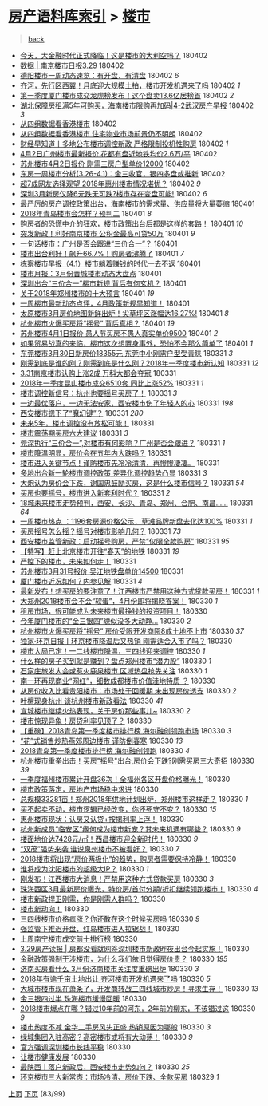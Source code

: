 [房产语料库索引](../../README.md)  > [楼市](楼市.md)
====
> [back](../README.md)

- [今天，大金融时代正式降临！这是楼市的大利空吗？](http://jkwz.applinzi.com/ittc/7087308218059719690.html#%E4%BB%8A%E5%A4%A9%EF%BC%8C%E5%A4%A7%E9%87%91%E8%9E%8D%E6%97%B6%E4%BB%A3%E6%AD%A3%E5%BC%8F%E9%99%8D%E4%B8%B4%EF%BC%81%E8%BF%99%E6%98%AF%E6%A5%BC%E5%B8%82%E7%9A%84%E5%A4%A7%E5%88%A9%E7%A9%BA%E5%90%97%EF%BC%9F) 180402  
- [数据 | 南京楼市日报3.29](http://jkwz.applinzi.com/ittc/7087306740528055313.html#%E6%95%B0%E6%8D%AE+%7C+%E5%8D%97%E4%BA%AC%E6%A5%BC%E5%B8%82%E6%97%A5%E6%8A%A53.29) 180402  
- [德阳楼市一周动态速览：有开盘、有清盘](http://jkwz.applinzi.com/ittc/7087306208539313169.html#%E5%BE%B7%E9%98%B3%E6%A5%BC%E5%B8%82%E4%B8%80%E5%91%A8%E5%8A%A8%E6%80%81%E9%80%9F%E8%A7%88%EF%BC%9A%E6%9C%89%E5%BC%80%E7%9B%98%E3%80%81%E6%9C%89%E6%B8%85%E7%9B%98) 180402 *6* 
- [齐河，先行区西翼！月底迎大规模土拍，楼市开发机遇来了吗](http://jkwz.applinzi.com/ittc/7087303135540544529.html#%E9%BD%90%E6%B2%B3%EF%BC%8C%E5%85%88%E8%A1%8C%E5%8C%BA%E8%A5%BF%E7%BF%BC%EF%BC%81%E6%9C%88%E5%BA%95%E8%BF%8E%E5%A4%A7%E8%A7%84%E6%A8%A1%E5%9C%9F%E6%8B%8D%EF%BC%8C%E6%A5%BC%E5%B8%82%E5%BC%80%E5%8F%91%E6%9C%BA%E9%81%87%E6%9D%A5%E4%BA%86%E5%90%97) 180402 *1* 
- [第一季度厦门楼市成交龙虎榜发布！这个盘卖13.6亿居榜首](http://jkwz.applinzi.com/ittc/7087298210211300358.html#%E7%AC%AC%E4%B8%80%E5%AD%A3%E5%BA%A6%E5%8E%A6%E9%97%A8%E6%A5%BC%E5%B8%82%E6%88%90%E4%BA%A4%E9%BE%99%E8%99%8E%E6%A6%9C%E5%8F%91%E5%B8%83%EF%BC%81%E8%BF%99%E4%B8%AA%E7%9B%98%E5%8D%9613.6%E4%BA%BF%E5%B1%85%E6%A6%9C%E9%A6%96) 180402 *2* 
- [湖北保障房租满5年可购买，海南楼市限购再加码|4-2武汉房产早报](http://jkwz.applinzi.com/ittc/7087294606175896583.html#%E6%B9%96%E5%8C%97%E4%BF%9D%E9%9A%9C%E6%88%BF%E7%A7%9F%E6%BB%A15%E5%B9%B4%E5%8F%AF%E8%B4%AD%E4%B9%B0%EF%BC%8C%E6%B5%B7%E5%8D%97%E6%A5%BC%E5%B8%82%E9%99%90%E8%B4%AD%E5%86%8D%E5%8A%A0%E7%A0%81%7C4-2%E6%AD%A6%E6%B1%89%E6%88%BF%E4%BA%A7%E6%97%A9%E6%8A%A5) 180402 *3* 
- [从四组数据看香港楼市](http://jkwz.applinzi.com/ittc/7087290998436922385.html#%E4%BB%8E%E5%9B%9B%E7%BB%84%E6%95%B0%E6%8D%AE%E7%9C%8B%E9%A6%99%E6%B8%AF%E6%A5%BC%E5%B8%82) 180402  
- [从四组数据看香港楼市 住宅物业市场前景仍不明朗](http://jkwz.applinzi.com/ittc/7087281073828660234.html#%E4%BB%8E%E5%9B%9B%E7%BB%84%E6%95%B0%E6%8D%AE%E7%9C%8B%E9%A6%99%E6%B8%AF%E6%A5%BC%E5%B8%82+%E4%BD%8F%E5%AE%85%E7%89%A9%E4%B8%9A%E5%B8%82%E5%9C%BA%E5%89%8D%E6%99%AF%E4%BB%8D%E4%B8%8D%E6%98%8E%E6%9C%97) 180402  
- [财经早知道丨多地公布楼市调控新政 严格限制投机性购房](http://jkwz.applinzi.com/ittc/7087280968643904529.html#%E8%B4%A2%E7%BB%8F%E6%97%A9%E7%9F%A5%E9%81%93%E4%B8%A8%E5%A4%9A%E5%9C%B0%E5%85%AC%E5%B8%83%E6%A5%BC%E5%B8%82%E8%B0%83%E6%8E%A7%E6%96%B0%E6%94%BF+%E4%B8%A5%E6%A0%BC%E9%99%90%E5%88%B6%E6%8A%95%E6%9C%BA%E6%80%A7%E8%B4%AD%E6%88%BF) 180402 *1* 
- [4月2日广州楼市最新报价 花都有盘近地铁均价2.6万/平](http://jkwz.applinzi.com/ittc/7087277389191316486.html#4%E6%9C%882%E6%97%A5%E5%B9%BF%E5%B7%9E%E6%A5%BC%E5%B8%82%E6%9C%80%E6%96%B0%E6%8A%A5%E4%BB%B7+%E8%8A%B1%E9%83%BD%E6%9C%89%E7%9B%98%E8%BF%91%E5%9C%B0%E9%93%81%E5%9D%87%E4%BB%B72.6%E4%B8%87%2F%E5%B9%B3) 180402  
- [苏州楼市4月2日报价 刚需三房户型单价12000](http://jkwz.applinzi.com/ittc/7087272046168114182.html#%E8%8B%8F%E5%B7%9E%E6%A5%BC%E5%B8%824%E6%9C%882%E6%97%A5%E6%8A%A5%E4%BB%B7+%E5%88%9A%E9%9C%80%E4%B8%89%E6%88%BF%E6%88%B7%E5%9E%8B%E5%8D%95%E4%BB%B712000) 180402  
- [东房一周楼市分析(3.26-4.1)：金三收官，银四多盘或推新](http://jkwz.applinzi.com/ittc/7087269622648931334.html#%E4%B8%9C%E6%88%BF%E4%B8%80%E5%91%A8%E6%A5%BC%E5%B8%82%E5%88%86%E6%9E%90%283.26-4.1%29%EF%BC%9A%E9%87%91%E4%B8%89%E6%94%B6%E5%AE%98%EF%BC%8C%E9%93%B6%E5%9B%9B%E5%A4%9A%E7%9B%98%E6%88%96%E6%8E%A8%E6%96%B0) 180402  
- [超7成网友选择观望 2018年惠州楼市情况堪忧？](http://jkwz.applinzi.com/ittc/7087254673172202503.html#%E8%B6%857%E6%88%90%E7%BD%91%E5%8F%8B%E9%80%89%E6%8B%A9%E8%A7%82%E6%9C%9B+2018%E5%B9%B4%E6%83%A0%E5%B7%9E%E6%A5%BC%E5%B8%82%E6%83%85%E5%86%B5%E5%A0%AA%E5%BF%A7%EF%BC%9F) 180402 *9* 
- [深圳3月新房仅降6元跌无可跌?楼市存在变盘可能!](http://jkwz.applinzi.com/ittc/7087166967721231376.html#%E6%B7%B1%E5%9C%B33%E6%9C%88%E6%96%B0%E6%88%BF%E4%BB%85%E9%99%8D6%E5%85%83%E8%B7%8C%E6%97%A0%E5%8F%AF%E8%B7%8C%3F%E6%A5%BC%E5%B8%82%E5%AD%98%E5%9C%A8%E5%8F%98%E7%9B%98%E5%8F%AF%E8%83%BD%21) 180402 *6* 
- [最严厉的房产调控政策出台，海南楼市的需求量、供应量将大量萎缩](http://jkwz.applinzi.com/ittc/7087152718483555334.html#%E6%9C%80%E4%B8%A5%E5%8E%89%E7%9A%84%E6%88%BF%E4%BA%A7%E8%B0%83%E6%8E%A7%E6%94%BF%E7%AD%96%E5%87%BA%E5%8F%B0%EF%BC%8C%E6%B5%B7%E5%8D%97%E6%A5%BC%E5%B8%82%E7%9A%84%E9%9C%80%E6%B1%82%E9%87%8F%E3%80%81%E4%BE%9B%E5%BA%94%E9%87%8F%E5%B0%86%E5%A4%A7%E9%87%8F%E8%90%8E%E7%BC%A9) 180401  
- [2018年青岛楼市会怎样？预判二](http://jkwz.applinzi.com/ittc/7087150332952183815.html#2018%E5%B9%B4%E9%9D%92%E5%B2%9B%E6%A5%BC%E5%B8%82%E4%BC%9A%E6%80%8E%E6%A0%B7%EF%BC%9F%E9%A2%84%E5%88%A4%E4%BA%8C) 180401 *8* 
- [购房者的恐慌中介的狂欢，楼市政策出台后都是这样的套路！](http://jkwz.applinzi.com/ittc/7087137649028760583.html#%E8%B4%AD%E6%88%BF%E8%80%85%E7%9A%84%E6%81%90%E6%85%8C%E4%B8%AD%E4%BB%8B%E7%9A%84%E7%8B%82%E6%AC%A2%EF%BC%8C%E6%A5%BC%E5%B8%82%E6%94%BF%E7%AD%96%E5%87%BA%E5%8F%B0%E5%90%8E%E9%83%BD%E6%98%AF%E8%BF%99%E6%A0%B7%E7%9A%84%E5%A5%97%E8%B7%AF%EF%BC%81) 180401 *10* 
- [突发新政！利好南京楼市 公积金最高可贷50万](http://jkwz.applinzi.com/ittc/7087084312921113607.html#%E7%AA%81%E5%8F%91%E6%96%B0%E6%94%BF%EF%BC%81%E5%88%A9%E5%A5%BD%E5%8D%97%E4%BA%AC%E6%A5%BC%E5%B8%82+%E5%85%AC%E7%A7%AF%E9%87%91%E6%9C%80%E9%AB%98%E5%8F%AF%E8%B4%B750%E4%B8%87) 180401 *9* 
- [一句话楼市：广州是否会跟进“三价合一”？](http://jkwz.applinzi.com/ittc/7087067780883153926.html#%E4%B8%80%E5%8F%A5%E8%AF%9D%E6%A5%BC%E5%B8%82%EF%BC%9A%E5%B9%BF%E5%B7%9E%E6%98%AF%E5%90%A6%E4%BC%9A%E8%B7%9F%E8%BF%9B%E2%80%9C%E4%B8%89%E4%BB%B7%E5%90%88%E4%B8%80%E2%80%9D%EF%BC%9F) 180401  
- [楼市出台利好！飙升66.7%！购房者沸腾了](http://jkwz.applinzi.com/ittc/7087057847433298951.html#%E6%A5%BC%E5%B8%82%E5%87%BA%E5%8F%B0%E5%88%A9%E5%A5%BD%EF%BC%81%E9%A3%99%E5%8D%8766.7%25%EF%BC%81%E8%B4%AD%E6%88%BF%E8%80%85%E6%B2%B8%E8%85%BE%E4%BA%86) 180401 *7* 
- [栋察楼市早报（4.1）楼市躺着赚钱的时代一去不返](http://jkwz.applinzi.com/ittc/7087028780617171985.html#%E6%A0%8B%E5%AF%9F%E6%A5%BC%E5%B8%82%E6%97%A9%E6%8A%A5%EF%BC%884.1%EF%BC%89%E6%A5%BC%E5%B8%82%E8%BA%BA%E7%9D%80%E8%B5%9A%E9%92%B1%E7%9A%84%E6%97%B6%E4%BB%A3%E4%B8%80%E5%8E%BB%E4%B8%8D%E8%BF%94) 180401  
- [楼市月报：3月份晋城楼市动态大盘点](http://jkwz.applinzi.com/ittc/7086971534843577351.html#%E6%A5%BC%E5%B8%82%E6%9C%88%E6%8A%A5%EF%BC%9A3%E6%9C%88%E4%BB%BD%E6%99%8B%E5%9F%8E%E6%A5%BC%E5%B8%82%E5%8A%A8%E6%80%81%E5%A4%A7%E7%9B%98%E7%82%B9) 180401  
- [深圳出台“三价合一”楼市新规 背后有何玄机？](http://jkwz.applinzi.com/ittc/7086933851521942545.html#%E6%B7%B1%E5%9C%B3%E5%87%BA%E5%8F%B0%E2%80%9C%E4%B8%89%E4%BB%B7%E5%90%88%E4%B8%80%E2%80%9D%E6%A5%BC%E5%B8%82%E6%96%B0%E8%A7%84+%E8%83%8C%E5%90%8E%E6%9C%89%E4%BD%95%E7%8E%84%E6%9C%BA%EF%BC%9F) 180401  
- [关于2018年郑州楼市的十大预言](http://jkwz.applinzi.com/ittc/7086933291389420561.html#%E5%85%B3%E4%BA%8E2018%E5%B9%B4%E9%83%91%E5%B7%9E%E6%A5%BC%E5%B8%82%E7%9A%84%E5%8D%81%E5%A4%A7%E9%A2%84%E8%A8%80) 180401 *19* 
- [一周楼市最新动态点评，4月政策新规早知道！](http://jkwz.applinzi.com/ittc/7086903247011054603.html#%E4%B8%80%E5%91%A8%E6%A5%BC%E5%B8%82%E6%9C%80%E6%96%B0%E5%8A%A8%E6%80%81%E7%82%B9%E8%AF%84%EF%BC%8C4%E6%9C%88%E6%94%BF%E7%AD%96%E6%96%B0%E8%A7%84%E6%97%A9%E7%9F%A5%E9%81%93%EF%BC%81) 180401  
- [太原楼市3月房价地图新鲜出炉！尖草坪区涨幅达16.27%!](http://jkwz.applinzi.com/ittc/7086907551331648523.html#%E5%A4%AA%E5%8E%9F%E6%A5%BC%E5%B8%823%E6%9C%88%E6%88%BF%E4%BB%B7%E5%9C%B0%E5%9B%BE%E6%96%B0%E9%B2%9C%E5%87%BA%E7%82%89%EF%BC%81%E5%B0%96%E8%8D%89%E5%9D%AA%E5%8C%BA%E6%B6%A8%E5%B9%85%E8%BE%BE16.27%25%21) 180401 *8* 
- [杭州楼市火爆买房将“摇号” 背后真相？](http://jkwz.applinzi.com/ittc/7086901410996421648.html#%E6%9D%AD%E5%B7%9E%E6%A5%BC%E5%B8%82%E7%81%AB%E7%88%86%E4%B9%B0%E6%88%BF%E5%B0%86%E2%80%9C%E6%91%87%E5%8F%B7%E2%80%9D+%E8%83%8C%E5%90%8E%E7%9C%9F%E7%9B%B8%EF%BC%9F) 180401 *19* 
- [苏州楼市4月1日报价 愚人节买房不愚人真实单价9500](http://jkwz.applinzi.com/ittc/7086900732739716112.html#%E8%8B%8F%E5%B7%9E%E6%A5%BC%E5%B8%824%E6%9C%881%E6%97%A5%E6%8A%A5%E4%BB%B7+%E6%84%9A%E4%BA%BA%E8%8A%82%E4%B9%B0%E6%88%BF%E4%B8%8D%E6%84%9A%E4%BA%BA%E7%9C%9F%E5%AE%9E%E5%8D%95%E4%BB%B79500) 180401 *2* 
- [如果贸易战真的来临，楼市这次想置身事外，恐怕不会那么简单了](http://jkwz.applinzi.com/ittc/7085452666161595403.html#%E5%A6%82%E6%9E%9C%E8%B4%B8%E6%98%93%E6%88%98%E7%9C%9F%E7%9A%84%E6%9D%A5%E4%B8%B4%EF%BC%8C%E6%A5%BC%E5%B8%82%E8%BF%99%E6%AC%A1%E6%83%B3%E7%BD%AE%E8%BA%AB%E4%BA%8B%E5%A4%96%EF%BC%8C%E6%81%90%E6%80%95%E4%B8%8D%E4%BC%9A%E9%82%A3%E4%B9%88%E7%AE%80%E5%8D%95%E4%BA%86) 180401 *1* 
- [东莞楼市3月30日新房价18355元 东莞中小刚需户型受青睐](http://jkwz.applinzi.com/ittc/7086778361848529927.html#%E4%B8%9C%E8%8E%9E%E6%A5%BC%E5%B8%823%E6%9C%8830%E6%97%A5%E6%96%B0%E6%88%BF%E4%BB%B718355%E5%85%83+%E4%B8%9C%E8%8E%9E%E4%B8%AD%E5%B0%8F%E5%88%9A%E9%9C%80%E6%88%B7%E5%9E%8B%E5%8F%97%E9%9D%92%E7%9D%90) 180331 *3* 
- [刚需到底是谁的刚？刚需到底是什么刚？2018年一季度楼市新认知](http://jkwz.applinzi.com/ittc/7086754203617985547.html#%E5%88%9A%E9%9C%80%E5%88%B0%E5%BA%95%E6%98%AF%E8%B0%81%E7%9A%84%E5%88%9A%EF%BC%9F%E5%88%9A%E9%9C%80%E5%88%B0%E5%BA%95%E6%98%AF%E4%BB%80%E4%B9%88%E5%88%9A%EF%BC%9F2018%E5%B9%B4%E4%B8%80%E5%AD%A3%E5%BA%A6%E6%A5%BC%E5%B8%82%E6%96%B0%E8%AE%A4%E7%9F%A5) 180331 *12* 
- [3.31南京楼市认购上涨2成 万科大都会夺冠](http://jkwz.applinzi.com/ittc/7086753459598787590.html#3.31%E5%8D%97%E4%BA%AC%E6%A5%BC%E5%B8%82%E8%AE%A4%E8%B4%AD%E4%B8%8A%E6%B6%A82%E6%88%90+%E4%B8%87%E7%A7%91%E5%A4%A7%E9%83%BD%E4%BC%9A%E5%A4%BA%E5%86%A0) 180331  
- [2018年一季度昆山楼市成交6510套 同比上涨52%](http://jkwz.applinzi.com/ittc/7086750335295292433.html#2018%E5%B9%B4%E4%B8%80%E5%AD%A3%E5%BA%A6%E6%98%86%E5%B1%B1%E6%A5%BC%E5%B8%82%E6%88%90%E4%BA%A46510%E5%A5%97+%E5%90%8C%E6%AF%94%E4%B8%8A%E6%B6%A852%25) 180331 *1* 
- [楼市调控新信号：杭州也要摇号买房了！](http://jkwz.applinzi.com/ittc/7086702404395615243.html#%E6%A5%BC%E5%B8%82%E8%B0%83%E6%8E%A7%E6%96%B0%E4%BF%A1%E5%8F%B7%EF%BC%9A%E6%9D%AD%E5%B7%9E%E4%B9%9F%E8%A6%81%E6%91%87%E5%8F%B7%E4%B9%B0%E6%88%BF%E4%BA%86%EF%BC%81) 180331 *3* 
- [一边最优落户，一边无法安家，西安楼市伤了年轻人的心](http://jkwz.applinzi.com/ittc/7086688913186096144.html#%E4%B8%80%E8%BE%B9%E6%9C%80%E4%BC%98%E8%90%BD%E6%88%B7%EF%BC%8C%E4%B8%80%E8%BE%B9%E6%97%A0%E6%B3%95%E5%AE%89%E5%AE%B6%EF%BC%8C%E8%A5%BF%E5%AE%89%E6%A5%BC%E5%B8%82%E4%BC%A4%E4%BA%86%E5%B9%B4%E8%BD%BB%E4%BA%BA%E7%9A%84%E5%BF%83) 180331 *198* 
- [西安楼市摁下了“魔幻键”？](http://jkwz.applinzi.com/ittc/7086685093387305995.html#%E8%A5%BF%E5%AE%89%E6%A5%BC%E5%B8%82%E6%91%81%E4%B8%8B%E4%BA%86%E2%80%9C%E9%AD%94%E5%B9%BB%E9%94%AE%E2%80%9D%EF%BC%9F) 180331 *280* 
- [未来5年，楼市调控没有放松可能！](http://jkwz.applinzi.com/ittc/7086675103016551441.html#%E6%9C%AA%E6%9D%A55%E5%B9%B4%EF%BC%8C%E6%A5%BC%E5%B8%82%E8%B0%83%E6%8E%A7%E6%B2%A1%E6%9C%89%E6%94%BE%E6%9D%BE%E5%8F%AF%E8%83%BD%EF%BC%81) 180331  
- [楼市震荡期买房六大建议](http://jkwz.applinzi.com/ittc/7086663691795956742.html#%E6%A5%BC%E5%B8%82%E9%9C%87%E8%8D%A1%E6%9C%9F%E4%B9%B0%E6%88%BF%E5%85%AD%E5%A4%A7%E5%BB%BA%E8%AE%AE) 180331 *3* 
- [莞深执行“三价合一”,对楼市有何影响？广州是否会跟进？](http://jkwz.applinzi.com/ittc/7086652541935027217.html#%E8%8E%9E%E6%B7%B1%E6%89%A7%E8%A1%8C%E2%80%9C%E4%B8%89%E4%BB%B7%E5%90%88%E4%B8%80%E2%80%9D%2C%E5%AF%B9%E6%A5%BC%E5%B8%82%E6%9C%89%E4%BD%95%E5%BD%B1%E5%93%8D%EF%BC%9F%E5%B9%BF%E5%B7%9E%E6%98%AF%E5%90%A6%E4%BC%9A%E8%B7%9F%E8%BF%9B%EF%BC%9F) 180331 *1* 
- [楼市降温明显，房价会在五年内大跌吗？](http://jkwz.applinzi.com/ittc/7086647999306662923.html#%E6%A5%BC%E5%B8%82%E9%99%8D%E6%B8%A9%E6%98%8E%E6%98%BE%EF%BC%8C%E6%88%BF%E4%BB%B7%E4%BC%9A%E5%9C%A8%E4%BA%94%E5%B9%B4%E5%86%85%E5%A4%A7%E8%B7%8C%E5%90%97%EF%BC%9F) 180331  
- [楼市进入关键节点！谨防楼市先冷冷清清，再惨惨凄凄。](http://jkwz.applinzi.com/ittc/7086628194126136336.html#%E6%A5%BC%E5%B8%82%E8%BF%9B%E5%85%A5%E5%85%B3%E9%94%AE%E8%8A%82%E7%82%B9%EF%BC%81%E8%B0%A8%E9%98%B2%E6%A5%BC%E5%B8%82%E5%85%88%E5%86%B7%E5%86%B7%E6%B8%85%E6%B8%85%EF%BC%8C%E5%86%8D%E6%83%A8%E6%83%A8%E5%87%84%E5%87%84%E3%80%82) 180331  
- [多地出台新一轮楼市调控政策 差异化调控趋势凸显](http://jkwz.applinzi.com/ittc/7086615820077892615.html#%E5%A4%9A%E5%9C%B0%E5%87%BA%E5%8F%B0%E6%96%B0%E4%B8%80%E8%BD%AE%E6%A5%BC%E5%B8%82%E8%B0%83%E6%8E%A7%E6%94%BF%E7%AD%96+%E5%B7%AE%E5%BC%82%E5%8C%96%E8%B0%83%E6%8E%A7%E8%B6%8B%E5%8A%BF%E5%87%B8%E6%98%BE) 180331 *3* 
- [大炮认为房价会下跌，谢国忠鼓励买房，这是什么楼市信号？](http://jkwz.applinzi.com/ittc/7086393025142195210.html#%E5%A4%A7%E7%82%AE%E8%AE%A4%E4%B8%BA%E6%88%BF%E4%BB%B7%E4%BC%9A%E4%B8%8B%E8%B7%8C%EF%BC%8C%E8%B0%A2%E5%9B%BD%E5%BF%A0%E9%BC%93%E5%8A%B1%E4%B9%B0%E6%88%BF%EF%BC%8C%E8%BF%99%E6%98%AF%E4%BB%80%E4%B9%88%E6%A5%BC%E5%B8%82%E4%BF%A1%E5%8F%B7%EF%BC%9F) 180331 *54* 
- [买房也要摇号，楼市进入新套利时代？](http://jkwz.applinzi.com/ittc/7086584214051095559.html#%E4%B9%B0%E6%88%BF%E4%B9%9F%E8%A6%81%E6%91%87%E5%8F%B7%EF%BC%8C%E6%A5%BC%E5%B8%82%E8%BF%9B%E5%85%A5%E6%96%B0%E5%A5%97%E5%88%A9%E6%97%B6%E4%BB%A3%EF%BC%9F) 180331 *2* 
- [18城未来楼市走势预判，西安、长沙、青岛、郑州、合肥、南昌……](http://jkwz.applinzi.com/ittc/7086338269770155025.html#18%E5%9F%8E%E6%9C%AA%E6%9D%A5%E6%A5%BC%E5%B8%82%E8%B5%B0%E5%8A%BF%E9%A2%84%E5%88%A4%EF%BC%8C%E8%A5%BF%E5%AE%89%E3%80%81%E9%95%BF%E6%B2%99%E3%80%81%E9%9D%92%E5%B2%9B%E3%80%81%E9%83%91%E5%B7%9E%E3%80%81%E5%90%88%E8%82%A5%E3%80%81%E5%8D%97%E6%98%8C%E2%80%A6%E2%80%A6) 180331 *64* 
- [一周楼市热点 ：1196套房源价格公示，草滩品牌新盘去化达100%](http://jkwz.applinzi.com/ittc/7086213162057860106.html#%E4%B8%80%E5%91%A8%E6%A5%BC%E5%B8%82%E7%83%AD%E7%82%B9+%EF%BC%9A1196%E5%A5%97%E6%88%BF%E6%BA%90%E4%BB%B7%E6%A0%BC%E5%85%AC%E7%A4%BA%EF%BC%8C%E8%8D%89%E6%BB%A9%E5%93%81%E7%89%8C%E6%96%B0%E7%9B%98%E5%8E%BB%E5%8C%96%E8%BE%BE100%25) 180331 *1* 
- [买房摇号怎么摇？摇号对楼市影响几何？](http://jkwz.applinzi.com/ittc/7086569143799383056.html#%E4%B9%B0%E6%88%BF%E6%91%87%E5%8F%B7%E6%80%8E%E4%B9%88%E6%91%87%EF%BC%9F%E6%91%87%E5%8F%B7%E5%AF%B9%E6%A5%BC%E5%B8%82%E5%BD%B1%E5%93%8D%E5%87%A0%E4%BD%95%EF%BC%9F) 180331 *73* 
- [西安楼市监管新政：启动摇号购房，严禁“仅限全款购房”](http://jkwz.applinzi.com/ittc/7086569332605977617.html#%E8%A5%BF%E5%AE%89%E6%A5%BC%E5%B8%82%E7%9B%91%E7%AE%A1%E6%96%B0%E6%94%BF%EF%BC%9A%E5%90%AF%E5%8A%A8%E6%91%87%E5%8F%B7%E8%B4%AD%E6%88%BF%EF%BC%8C%E4%B8%A5%E7%A6%81%E2%80%9C%E4%BB%85%E9%99%90%E5%85%A8%E6%AC%BE%E8%B4%AD%E6%88%BF%E2%80%9D) 180331 *95* 
- [【特写】赶上北京楼市开往“春天”的地铁](http://jkwz.applinzi.com/ittc/7086562026472342535.html#%E3%80%90%E7%89%B9%E5%86%99%E3%80%91%E8%B5%B6%E4%B8%8A%E5%8C%97%E4%BA%AC%E6%A5%BC%E5%B8%82%E5%BC%80%E5%BE%80%E2%80%9C%E6%98%A5%E5%A4%A9%E2%80%9D%E7%9A%84%E5%9C%B0%E9%93%81) 180331 *19* 
- [严控下的楼市，未来如何走！](http://jkwz.applinzi.com/ittc/7086556815661990923.html#%E4%B8%A5%E6%8E%A7%E4%B8%8B%E7%9A%84%E6%A5%BC%E5%B8%82%EF%BC%8C%E6%9C%AA%E6%9D%A5%E5%A6%82%E4%BD%95%E8%B5%B0%EF%BC%81) 180331  
- [苏州楼市3月31号报价 吴江地铁盘单价14500](http://jkwz.applinzi.com/ittc/7086529583405073414.html#%E8%8B%8F%E5%B7%9E%E6%A5%BC%E5%B8%823%E6%9C%8831%E5%8F%B7%E6%8A%A5%E4%BB%B7+%E5%90%B4%E6%B1%9F%E5%9C%B0%E9%93%81%E7%9B%98%E5%8D%95%E4%BB%B714500) 180331  
- [厦门楼市近况如何？内参见解](http://jkwz.applinzi.com/ittc/7086523519578145798.html#%E5%8E%A6%E9%97%A8%E6%A5%BC%E5%B8%82%E8%BF%91%E5%86%B5%E5%A6%82%E4%BD%95%EF%BC%9F%E5%86%85%E5%8F%82%E8%A7%81%E8%A7%A3) 180331 *4* 
- [最新发布！想买房的要注意了！江西楼市严禁用这种方式贷款买房！](http://jkwz.applinzi.com/ittc/7086449897706619914.html#%E6%9C%80%E6%96%B0%E5%8F%91%E5%B8%83%EF%BC%81%E6%83%B3%E4%B9%B0%E6%88%BF%E7%9A%84%E8%A6%81%E6%B3%A8%E6%84%8F%E4%BA%86%EF%BC%81%E6%B1%9F%E8%A5%BF%E6%A5%BC%E5%B8%82%E4%B8%A5%E7%A6%81%E7%94%A8%E8%BF%99%E7%A7%8D%E6%96%B9%E5%BC%8F%E8%B4%B7%E6%AC%BE%E4%B9%B0%E6%88%BF%EF%BC%81) 180331 *1* 
- [大郑州2018楼市会不会“软蛋”，4月份即将揭晓答案！](http://jkwz.applinzi.com/ittc/7086359152085697552.html#%E5%A4%A7%E9%83%91%E5%B7%9E2018%E6%A5%BC%E5%B8%82%E4%BC%9A%E4%B8%8D%E4%BC%9A%E2%80%9C%E8%BD%AF%E8%9B%8B%E2%80%9D%EF%BC%8C4%E6%9C%88%E4%BB%BD%E5%8D%B3%E5%B0%86%E6%8F%AD%E6%99%93%E7%AD%94%E6%A1%88%EF%BC%81) 180330 *1* 
- [租房市场，很可能成为未来楼市最挣钱的投资项目！](http://jkwz.applinzi.com/ittc/7086185199815885831.html#%E7%A7%9F%E6%88%BF%E5%B8%82%E5%9C%BA%EF%BC%8C%E5%BE%88%E5%8F%AF%E8%83%BD%E6%88%90%E4%B8%BA%E6%9C%AA%E6%9D%A5%E6%A5%BC%E5%B8%82%E6%9C%80%E6%8C%A3%E9%92%B1%E7%9A%84%E6%8A%95%E8%B5%84%E9%A1%B9%E7%9B%AE%EF%BC%81) 180330  
- [今年厦门楼市的“金三银四”貌似没多大动静...](http://jkwz.applinzi.com/ittc/7086350776534565904.html#%E4%BB%8A%E5%B9%B4%E5%8E%A6%E9%97%A8%E6%A5%BC%E5%B8%82%E7%9A%84%E2%80%9C%E9%87%91%E4%B8%89%E9%93%B6%E5%9B%9B%E2%80%9D%E8%B2%8C%E4%BC%BC%E6%B2%A1%E5%A4%9A%E5%A4%A7%E5%8A%A8%E9%9D%99...) 180330 *2* 
- [杭州楼市火爆买房将“摇号” 房价受限开发商囤8成土地不上市](http://jkwz.applinzi.com/ittc/7086345370097681415.html#%E6%9D%AD%E5%B7%9E%E6%A5%BC%E5%B8%82%E7%81%AB%E7%88%86%E4%B9%B0%E6%88%BF%E5%B0%86%E2%80%9C%E6%91%87%E5%8F%B7%E2%80%9D+%E6%88%BF%E4%BB%B7%E5%8F%97%E9%99%90%E5%BC%80%E5%8F%91%E5%95%86%E5%9B%A48%E6%88%90%E5%9C%9F%E5%9C%B0%E4%B8%8D%E4%B8%8A%E5%B8%82) 180330 *37* 
- [独家·环京日报丨环京楼市降温后又热销 刚需适合入市了吗？](http://jkwz.applinzi.com/ittc/7086340251377468433.html#%E7%8B%AC%E5%AE%B6%C2%B7%E7%8E%AF%E4%BA%AC%E6%97%A5%E6%8A%A5%E4%B8%A8%E7%8E%AF%E4%BA%AC%E6%A5%BC%E5%B8%82%E9%99%8D%E6%B8%A9%E5%90%8E%E5%8F%88%E7%83%AD%E9%94%80+%E5%88%9A%E9%9C%80%E9%80%82%E5%90%88%E5%85%A5%E5%B8%82%E4%BA%86%E5%90%97%EF%BC%9F) 180330  
- [楼市大局已定！一二线楼市降温，三四线迎来调控](http://jkwz.applinzi.com/ittc/7086329899411571728.html#%E6%A5%BC%E5%B8%82%E5%A4%A7%E5%B1%80%E5%B7%B2%E5%AE%9A%EF%BC%81%E4%B8%80%E4%BA%8C%E7%BA%BF%E6%A5%BC%E5%B8%82%E9%99%8D%E6%B8%A9%EF%BC%8C%E4%B8%89%E5%9B%9B%E7%BA%BF%E8%BF%8E%E6%9D%A5%E8%B0%83%E6%8E%A7) 180330 *1* 
- [什么样的房子买到就是赚到？盘点郑州楼市“潜力股”](http://jkwz.applinzi.com/ittc/7086324917274674187.html#%E4%BB%80%E4%B9%88%E6%A0%B7%E7%9A%84%E6%88%BF%E5%AD%90%E4%B9%B0%E5%88%B0%E5%B0%B1%E6%98%AF%E8%B5%9A%E5%88%B0%EF%BC%9F%E7%9B%98%E7%82%B9%E9%83%91%E5%B7%9E%E6%A5%BC%E5%B8%82%E2%80%9C%E6%BD%9C%E5%8A%9B%E8%82%A1%E2%80%9D) 180330 *1* 
- [石家庄旅发大会或惹火鹿泉楼市 区域热盘抢先关注](http://jkwz.applinzi.com/ittc/7086321627187119110.html#%E7%9F%B3%E5%AE%B6%E5%BA%84%E6%97%85%E5%8F%91%E5%A4%A7%E4%BC%9A%E6%88%96%E6%83%B9%E7%81%AB%E9%B9%BF%E6%B3%89%E6%A5%BC%E5%B8%82+%E5%8C%BA%E5%9F%9F%E7%83%AD%E7%9B%98%E6%8A%A2%E5%85%88%E5%85%B3%E6%B3%A8) 180330 *1* 
- [南一环再现商业“网红”，细数成都楼市价值洼地特质 ？](http://jkwz.applinzi.com/ittc/7086316877565658123.html#%E5%8D%97%E4%B8%80%E7%8E%AF%E5%86%8D%E7%8E%B0%E5%95%86%E4%B8%9A%E2%80%9C%E7%BD%91%E7%BA%A2%E2%80%9D%EF%BC%8C%E7%BB%86%E6%95%B0%E6%88%90%E9%83%BD%E6%A5%BC%E5%B8%82%E4%BB%B7%E5%80%BC%E6%B4%BC%E5%9C%B0%E7%89%B9%E8%B4%A8+%EF%BC%9F) 180330  
- [从房价收入比看贵阳楼市：市场处于回暖期 未出现房价透支](http://jkwz.applinzi.com/ittc/7086312838136333318.html#%E4%BB%8E%E6%88%BF%E4%BB%B7%E6%94%B6%E5%85%A5%E6%AF%94%E7%9C%8B%E8%B4%B5%E9%98%B3%E6%A5%BC%E5%B8%82%EF%BC%9A%E5%B8%82%E5%9C%BA%E5%A4%84%E4%BA%8E%E5%9B%9E%E6%9A%96%E6%9C%9F+%E6%9C%AA%E5%87%BA%E7%8E%B0%E6%88%BF%E4%BB%B7%E9%80%8F%E6%94%AF) 180330 *2* 
- [叶檀现身杭州 谈杭州楼市新政看法](http://jkwz.applinzi.com/ittc/7086311353897976848.html#%E5%8F%B6%E6%AA%80%E7%8E%B0%E8%BA%AB%E6%9D%AD%E5%B7%9E+%E8%B0%88%E6%9D%AD%E5%B7%9E%E6%A5%BC%E5%B8%82%E6%96%B0%E6%94%BF%E7%9C%8B%E6%B3%95) 180330 *41* 
- [宣城楼市继续火热表现，关于房价那些事儿~](http://jkwz.applinzi.com/ittc/7086310249520956433.html#%E5%AE%A3%E5%9F%8E%E6%A5%BC%E5%B8%82%E7%BB%A7%E7%BB%AD%E7%81%AB%E7%83%AD%E8%A1%A8%E7%8E%B0%EF%BC%8C%E5%85%B3%E4%BA%8E%E6%88%BF%E4%BB%B7%E9%82%A3%E4%BA%9B%E4%BA%8B%E5%84%BF%7E) 180330 *2* 
- [楼市惊现异象！房贷利率见顶了？](http://jkwz.applinzi.com/ittc/7086309434970342410.html#%E6%A5%BC%E5%B8%82%E6%83%8A%E7%8E%B0%E5%BC%82%E8%B1%A1%EF%BC%81%E6%88%BF%E8%B4%B7%E5%88%A9%E7%8E%87%E8%A7%81%E9%A1%B6%E4%BA%86%EF%BC%9F) 180330  
- [【重磅】2018青岛第一季度楼市排行榜 海尔融创领跑市场](http://jkwz.applinzi.com/ittc/7086309248806159377.html#%E3%80%90%E9%87%8D%E7%A3%85%E3%80%912018%E9%9D%92%E5%B2%9B%E7%AC%AC%E4%B8%80%E5%AD%A3%E5%BA%A6%E6%A5%BC%E5%B8%82%E6%8E%92%E8%A1%8C%E6%A6%9C+%E6%B5%B7%E5%B0%94%E8%9E%8D%E5%88%9B%E9%A2%86%E8%B7%91%E5%B8%82%E5%9C%BA) 180330 *3* 
- [“花”式销售炒热燕郊周边楼市 谨防倒春寒](http://jkwz.applinzi.com/ittc/7086305841919820817.html#%E2%80%9C%E8%8A%B1%E2%80%9D%E5%BC%8F%E9%94%80%E5%94%AE%E7%82%92%E7%83%AD%E7%87%95%E9%83%8A%E5%91%A8%E8%BE%B9%E6%A5%BC%E5%B8%82+%E8%B0%A8%E9%98%B2%E5%80%92%E6%98%A5%E5%AF%92) 180330 *13* 
- [2018青岛第一季度楼市排行榜 海尔融创领跑](http://jkwz.applinzi.com/ittc/7086305827290088455.html#2018%E9%9D%92%E5%B2%9B%E7%AC%AC%E4%B8%80%E5%AD%A3%E5%BA%A6%E6%A5%BC%E5%B8%82%E6%8E%92%E8%A1%8C%E6%A6%9C+%E6%B5%B7%E5%B0%94%E8%9E%8D%E5%88%9B%E9%A2%86%E8%B7%91) 180330 *4* 
- [杭州楼市重拳出击！买房&quot;摇号&quot;出台,房价会下跌?刚需买房三大奇招](http://jkwz.applinzi.com/ittc/7086301807410414602.html#%E6%9D%AD%E5%B7%9E%E6%A5%BC%E5%B8%82%E9%87%8D%E6%8B%B3%E5%87%BA%E5%87%BB%EF%BC%81%E4%B9%B0%E6%88%BF%26quot%3B%E6%91%87%E5%8F%B7%26quot%3B%E5%87%BA%E5%8F%B0%2C%E6%88%BF%E4%BB%B7%E4%BC%9A%E4%B8%8B%E8%B7%8C%3F%E5%88%9A%E9%9C%80%E4%B9%B0%E6%88%BF%E4%B8%89%E5%A4%A7%E5%A5%87%E6%8B%9B) 180330 *39* 
- [一季度福州楼市累计开盘36次！全福州各区开盘价格曝光！](http://jkwz.applinzi.com/ittc/7086294356124501009.html#%E4%B8%80%E5%AD%A3%E5%BA%A6%E7%A6%8F%E5%B7%9E%E6%A5%BC%E5%B8%82%E7%B4%AF%E8%AE%A1%E5%BC%80%E7%9B%9836%E6%AC%A1%EF%BC%81%E5%85%A8%E7%A6%8F%E5%B7%9E%E5%90%84%E5%8C%BA%E5%BC%80%E7%9B%98%E4%BB%B7%E6%A0%BC%E6%9B%9D%E5%85%89%EF%BC%81) 180330  
- [楼市政策落定，房地产市场稳中求进](http://jkwz.applinzi.com/ittc/7086289785574654983.html#%E6%A5%BC%E5%B8%82%E6%94%BF%E7%AD%96%E8%90%BD%E5%AE%9A%EF%BC%8C%E6%88%BF%E5%9C%B0%E4%BA%A7%E5%B8%82%E5%9C%BA%E7%A8%B3%E4%B8%AD%E6%B1%82%E8%BF%9B) 180330  
- [总规模33281亩！郑州2018年供地计划出炉，郑州楼市这样走？](http://jkwz.applinzi.com/ittc/7086281059157410832.html#%E6%80%BB%E8%A7%84%E6%A8%A133281%E4%BA%A9%EF%BC%81%E9%83%91%E5%B7%9E2018%E5%B9%B4%E4%BE%9B%E5%9C%B0%E8%AE%A1%E5%88%92%E5%87%BA%E7%82%89%EF%BC%8C%E9%83%91%E5%B7%9E%E6%A5%BC%E5%B8%82%E8%BF%99%E6%A0%B7%E8%B5%B0%EF%BC%9F) 180330 *1* 
- [买不起卖不动，楼市逻辑已经改变，你还死守不变？](http://jkwz.applinzi.com/ittc/7086279158663742480.html#%E4%B9%B0%E4%B8%8D%E8%B5%B7%E5%8D%96%E4%B8%8D%E5%8A%A8%EF%BC%8C%E6%A5%BC%E5%B8%82%E9%80%BB%E8%BE%91%E5%B7%B2%E7%BB%8F%E6%94%B9%E5%8F%98%EF%BC%8C%E4%BD%A0%E8%BF%98%E6%AD%BB%E5%AE%88%E4%B8%8D%E5%8F%98%EF%BC%9F) 180330 *15* 
- [惠州楼市现状：认房又认贷+按揭利率上浮！](http://jkwz.applinzi.com/ittc/7086273101128270864.html#%E6%83%A0%E5%B7%9E%E6%A5%BC%E5%B8%82%E7%8E%B0%E7%8A%B6%EF%BC%9A%E8%AE%A4%E6%88%BF%E5%8F%88%E8%AE%A4%E8%B4%B7%2B%E6%8C%89%E6%8F%AD%E5%88%A9%E7%8E%87%E4%B8%8A%E6%B5%AE%EF%BC%81) 180330  
- [杭州新成员“临安区”缘何成为楼市新宠？其未来机遇有哪些？](http://jkwz.applinzi.com/ittc/7086273045285307402.html#%E6%9D%AD%E5%B7%9E%E6%96%B0%E6%88%90%E5%91%98%E2%80%9C%E4%B8%B4%E5%AE%89%E5%8C%BA%E2%80%9D%E7%BC%98%E4%BD%95%E6%88%90%E4%B8%BA%E6%A5%BC%E5%B8%82%E6%96%B0%E5%AE%A0%EF%BC%9F%E5%85%B6%E6%9C%AA%E6%9D%A5%E6%9C%BA%E9%81%87%E6%9C%89%E5%93%AA%E4%BA%9B%EF%BC%9F) 180330 *9* 
- [楼面地价达7428元/㎡！西昌楼市迎全新时代！](http://jkwz.applinzi.com/ittc/7086270309756044298.html#%E6%A5%BC%E9%9D%A2%E5%9C%B0%E4%BB%B7%E8%BE%BE7428%E5%85%83%2F%E3%8E%A1%EF%BC%81%E8%A5%BF%E6%98%8C%E6%A5%BC%E5%B8%82%E8%BF%8E%E5%85%A8%E6%96%B0%E6%97%B6%E4%BB%A3%EF%BC%81) 180330 *9* 
- [“双茂”强势来袭 谁说泉州楼市不被看好？](http://jkwz.applinzi.com/ittc/7086268867045491728.html#%E2%80%9C%E5%8F%8C%E8%8C%82%E2%80%9D%E5%BC%BA%E5%8A%BF%E6%9D%A5%E8%A2%AD+%E8%B0%81%E8%AF%B4%E6%B3%89%E5%B7%9E%E6%A5%BC%E5%B8%82%E4%B8%8D%E8%A2%AB%E7%9C%8B%E5%A5%BD%EF%BC%9F) 180330 *7* 
- [2018楼市将出现“房价两极化”的趋势，购房者需要保持冷静！](http://jkwz.applinzi.com/ittc/7086268650271278096.html#2018%E6%A5%BC%E5%B8%82%E5%B0%86%E5%87%BA%E7%8E%B0%E2%80%9C%E6%88%BF%E4%BB%B7%E4%B8%A4%E6%9E%81%E5%8C%96%E2%80%9D%E7%9A%84%E8%B6%8B%E5%8A%BF%EF%BC%8C%E8%B4%AD%E6%88%BF%E8%80%85%E9%9C%80%E8%A6%81%E4%BF%9D%E6%8C%81%E5%86%B7%E9%9D%99%EF%BC%81) 180330  
- [谁将成为沈阳楼市的超级大IP？](http://jkwz.applinzi.com/ittc/7086256067459941387.html#%E8%B0%81%E5%B0%86%E6%88%90%E4%B8%BA%E6%B2%88%E9%98%B3%E6%A5%BC%E5%B8%82%E7%9A%84%E8%B6%85%E7%BA%A7%E5%A4%A7IP%EF%BC%9F) 180330 *1* 
- [刚发布！江西楼市大消息！严禁用这种方式贷款买房](http://jkwz.applinzi.com/ittc/7086252351000413191.html#%E5%88%9A%E5%8F%91%E5%B8%83%EF%BC%81%E6%B1%9F%E8%A5%BF%E6%A5%BC%E5%B8%82%E5%A4%A7%E6%B6%88%E6%81%AF%EF%BC%81%E4%B8%A5%E7%A6%81%E7%94%A8%E8%BF%99%E7%A7%8D%E6%96%B9%E5%BC%8F%E8%B4%B7%E6%AC%BE%E4%B9%B0%E6%88%BF) 180330 *3* 
- [珠海西区3月最新房价曝光，特价房/首付分期/折扣继续领跑楼市！](http://jkwz.applinzi.com/ittc/7086250944230851590.html#%E7%8F%A0%E6%B5%B7%E8%A5%BF%E5%8C%BA3%E6%9C%88%E6%9C%80%E6%96%B0%E6%88%BF%E4%BB%B7%E6%9B%9D%E5%85%89%EF%BC%8C%E7%89%B9%E4%BB%B7%E6%88%BF%2F%E9%A6%96%E4%BB%98%E5%88%86%E6%9C%9F%2F%E6%8A%98%E6%89%A3%E7%BB%A7%E7%BB%AD%E9%A2%86%E8%B7%91%E6%A5%BC%E5%B8%82%EF%BC%81) 180330 *4* 
- [楼市新政捍卫刚需，你是刚需人群吗？](http://jkwz.applinzi.com/ittc/7086231719617496081.html#%E6%A5%BC%E5%B8%82%E6%96%B0%E6%94%BF%E6%8D%8D%E5%8D%AB%E5%88%9A%E9%9C%80%EF%BC%8C%E4%BD%A0%E6%98%AF%E5%88%9A%E9%9C%80%E4%BA%BA%E7%BE%A4%E5%90%97%EF%BC%9F) 180330  
- [楼市新动向！](http://jkwz.applinzi.com/ittc/7086229046755329035.html#%E6%A5%BC%E5%B8%82%E6%96%B0%E5%8A%A8%E5%90%91%EF%BC%81) 180330  
- [三四线楼市价格疯涨？你还敢在这个时候买房吗](http://jkwz.applinzi.com/ittc/7086220897063273488.html#%E4%B8%89%E5%9B%9B%E7%BA%BF%E6%A5%BC%E5%B8%82%E4%BB%B7%E6%A0%BC%E7%96%AF%E6%B6%A8%EF%BC%9F%E4%BD%A0%E8%BF%98%E6%95%A2%E5%9C%A8%E8%BF%99%E4%B8%AA%E6%97%B6%E5%80%99%E4%B9%B0%E6%88%BF%E5%90%97) 180330 *9* 
- [强监管下推迟开盘，红岛楼市进入拉锯战！](http://jkwz.applinzi.com/ittc/7086217747279381521.html#%E5%BC%BA%E7%9B%91%E7%AE%A1%E4%B8%8B%E6%8E%A8%E8%BF%9F%E5%BC%80%E7%9B%98%EF%BC%8C%E7%BA%A2%E5%B2%9B%E6%A5%BC%E5%B8%82%E8%BF%9B%E5%85%A5%E6%8B%89%E9%94%AF%E6%88%98%EF%BC%81) 180330  
- [上周南宁楼市成交前十排行榜](http://jkwz.applinzi.com/ittc/7086215149306512394.html#%E4%B8%8A%E5%91%A8%E5%8D%97%E5%AE%81%E6%A5%BC%E5%B8%82%E6%88%90%E4%BA%A4%E5%89%8D%E5%8D%81%E6%8E%92%E8%A1%8C%E6%A6%9C) 180330  
- [3.29房产读报 | 房都没看就网签深圳楼市新政昨夜出台今起实施！](http://jkwz.applinzi.com/ittc/7086209777489413137.html#3.29%E6%88%BF%E4%BA%A7%E8%AF%BB%E6%8A%A5+%7C+%E6%88%BF%E9%83%BD%E6%B2%A1%E7%9C%8B%E5%B0%B1%E7%BD%91%E7%AD%BE%E6%B7%B1%E5%9C%B3%E6%A5%BC%E5%B8%82%E6%96%B0%E6%94%BF%E6%98%A8%E5%A4%9C%E5%87%BA%E5%8F%B0%E4%BB%8A%E8%B5%B7%E5%AE%9E%E6%96%BD%EF%BC%81) 180330  
- [金融政策强制干涉楼市，为什么我们依旧觉得房价贵？](http://jkwz.applinzi.com/ittc/7086208687041676294.html#%E9%87%91%E8%9E%8D%E6%94%BF%E7%AD%96%E5%BC%BA%E5%88%B6%E5%B9%B2%E6%B6%89%E6%A5%BC%E5%B8%82%EF%BC%8C%E4%B8%BA%E4%BB%80%E4%B9%88%E6%88%91%E4%BB%AC%E4%BE%9D%E6%97%A7%E8%A7%89%E5%BE%97%E6%88%BF%E4%BB%B7%E8%B4%B5%EF%BC%9F) 180330 *195* 
- [济南买房看什么 3月份济南楼市关注度重磅出炉](http://jkwz.applinzi.com/ittc/7086204073319859211.html#%E6%B5%8E%E5%8D%97%E4%B9%B0%E6%88%BF%E7%9C%8B%E4%BB%80%E4%B9%88+3%E6%9C%88%E4%BB%BD%E6%B5%8E%E5%8D%97%E6%A5%BC%E5%B8%82%E5%85%B3%E6%B3%A8%E5%BA%A6%E9%87%8D%E7%A3%85%E5%87%BA%E7%82%89) 180330 *3* 
- [2018年有逾千亩土地出让 齐河楼市开发机遇来了吗](http://jkwz.applinzi.com/ittc/7086203486964548619.html#2018%E5%B9%B4%E6%9C%89%E9%80%BE%E5%8D%83%E4%BA%A9%E5%9C%9F%E5%9C%B0%E5%87%BA%E8%AE%A9+%E9%BD%90%E6%B2%B3%E6%A5%BC%E5%B8%82%E5%BC%80%E5%8F%91%E6%9C%BA%E9%81%87%E6%9D%A5%E4%BA%86%E5%90%97) 180330 *5* 
- [​大城市楼市现在萧条了，开发商转战三四线城市炒房！寻求生存！](http://jkwz.applinzi.com/ittc/7086200402746016779.html#%E2%80%8B%E5%A4%A7%E5%9F%8E%E5%B8%82%E6%A5%BC%E5%B8%82%E7%8E%B0%E5%9C%A8%E8%90%A7%E6%9D%A1%E4%BA%86%EF%BC%8C%E5%BC%80%E5%8F%91%E5%95%86%E8%BD%AC%E6%88%98%E4%B8%89%E5%9B%9B%E7%BA%BF%E5%9F%8E%E5%B8%82%E7%82%92%E6%88%BF%EF%BC%81%E5%AF%BB%E6%B1%82%E7%94%9F%E5%AD%98%EF%BC%81) 180330 *13* 
- [金三银四过半 珠海楼市缓慢回暖](http://jkwz.applinzi.com/ittc/7086194973634724875.html#%E9%87%91%E4%B8%89%E9%93%B6%E5%9B%9B%E8%BF%87%E5%8D%8A+%E7%8F%A0%E6%B5%B7%E6%A5%BC%E5%B8%82%E7%BC%93%E6%85%A2%E5%9B%9E%E6%9A%96) 180330  
- [2018楼市爆点在哪？错过10年前的河东，2年前的柳东，不该错过这](http://jkwz.applinzi.com/ittc/7086186437462721553.html#2018%E6%A5%BC%E5%B8%82%E7%88%86%E7%82%B9%E5%9C%A8%E5%93%AA%EF%BC%9F%E9%94%99%E8%BF%8710%E5%B9%B4%E5%89%8D%E7%9A%84%E6%B2%B3%E4%B8%9C%EF%BC%8C2%E5%B9%B4%E5%89%8D%E7%9A%84%E6%9F%B3%E4%B8%9C%EF%BC%8C%E4%B8%8D%E8%AF%A5%E9%94%99%E8%BF%87%E8%BF%99) 180330 *9* 
- [楼市热度不减 金华二手房风头正盛 热销原因为哪般](http://jkwz.applinzi.com/ittc/7086186061925712903.html#%E6%A5%BC%E5%B8%82%E7%83%AD%E5%BA%A6%E4%B8%8D%E5%87%8F+%E9%87%91%E5%8D%8E%E4%BA%8C%E6%89%8B%E6%88%BF%E9%A3%8E%E5%A4%B4%E6%AD%A3%E7%9B%9B+%E7%83%AD%E9%94%80%E5%8E%9F%E5%9B%A0%E4%B8%BA%E5%93%AA%E8%88%AC) 180330 *3* 
- [绿城集团入驻高密？高密楼市或将有大动荡！](http://jkwz.applinzi.com/ittc/7086182171561952266.html#%E7%BB%BF%E5%9F%8E%E9%9B%86%E5%9B%A2%E5%85%A5%E9%A9%BB%E9%AB%98%E5%AF%86%EF%BC%9F%E9%AB%98%E5%AF%86%E6%A5%BC%E5%B8%82%E6%88%96%E5%B0%86%E6%9C%89%E5%A4%A7%E5%8A%A8%E8%8D%A1%EF%BC%81) 180330 *9* 
- [官方强调深圳楼市长线平稳](http://jkwz.applinzi.com/ittc/7086121952421086225.html#%E5%AE%98%E6%96%B9%E5%BC%BA%E8%B0%83%E6%B7%B1%E5%9C%B3%E6%A5%BC%E5%B8%82%E9%95%BF%E7%BA%BF%E5%B9%B3%E7%A8%B3) 180330  
- [让楼市健康发展](http://jkwz.applinzi.com/ittc/7086111482104513543.html#%E8%AE%A9%E6%A5%BC%E5%B8%82%E5%81%A5%E5%BA%B7%E5%8F%91%E5%B1%95) 180330  
- [最陕西｜落户新政后，西安楼市走势如何？](http://jkwz.applinzi.com/ittc/7086068816641786896.html#%E6%9C%80%E9%99%95%E8%A5%BF%EF%BD%9C%E8%90%BD%E6%88%B7%E6%96%B0%E6%94%BF%E5%90%8E%EF%BC%8C%E8%A5%BF%E5%AE%89%E6%A5%BC%E5%B8%82%E8%B5%B0%E5%8A%BF%E5%A6%82%E4%BD%95%EF%BC%9F) 180330 *25* 
- [环京楼市三大新常态：市场冷清、房价下跌、全款买房](http://jkwz.applinzi.com/ittc/7086010197493679114.html#%E7%8E%AF%E4%BA%AC%E6%A5%BC%E5%B8%82%E4%B8%89%E5%A4%A7%E6%96%B0%E5%B8%B8%E6%80%81%EF%BC%9A%E5%B8%82%E5%9C%BA%E5%86%B7%E6%B8%85%E3%80%81%E6%88%BF%E4%BB%B7%E4%B8%8B%E8%B7%8C%E3%80%81%E5%85%A8%E6%AC%BE%E4%B9%B0%E6%88%BF) 180329 *1* 


 [上页](楼市84.md) [下页](楼市82.md)          (83/99)